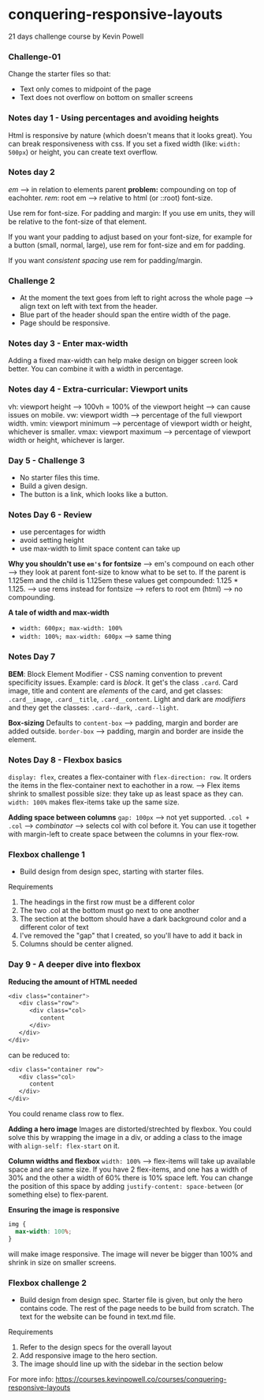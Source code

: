 # conquering-responsive-layouts

21 days challenge course by Kevin Powell

### Challenge-01

Change the starter files so that:

- Text only comes to midpoint of the page
- Text does not overflow on bottom on smaller screens

### Notes day 1 - Using percentages and avoiding heights

Html is responsive by nature (which doesn't means that it looks great). You can break responsiveness with css. If you set a fixed width (like: `width: 500px`) or height, you can create text overflow.

### Notes day 2

_em_ --> in relation to elements parent
**problem:** compounding on top of eachohter.
_rem_: root em --> relative to html (or ::root) font-size.

Use rem for font-size.
For padding and margin: If you use em units, they will be relative to the font-size of that element.

If you want your padding to adjust based on your font-size, for example for a button (small, normal, large), use rem for font-size and em for padding.

If you want _consistent spacing_ use rem for padding/margin.

### Challenge 2

- At the moment the text goes from left to right across the whole page --> align text on left with text from the header.
- Blue part of the header should span the entire width of the page.
- Page should be responsive.

### Notes day 3 - Enter max-width

Adding a fixed max-width can help make design on bigger screen look better. You can combine it with a width in percentage.

### Notes day 4 - Extra-curricular: Viewport units

vh: viewport height --> 100vh = 100% of the viewport height --> can cause issues on mobile.
vw: viewport width --> percentage of the full viewport width.
vmin: viewport minimum --> percentage of viewport width or height, whichever is smaller.
vmax: viewport maximum --> percentage of viewport width or height, whichever is larger.

### Day 5 - Challenge 3

- No starter files this time.
- Build a given design.
- The button is a link, which looks like a button.

### Notes Day 6 - Review

- use percentages for width
- avoid setting height
- use max-width to limit space content can take up

**Why you shouldn't use `em's` for fontsize**
--> em's compound on each other --> they look at parent font-size to know what to be set to. If the parent is 1.125em and the child is 1.125em these values get compounded: 1.125 \* 1.125.
--> use rems instead for fontsize --> refers to root em (html) --> no compounding.

**A tale of width and max-width**

- `width: 600px; max-width: 100%`
- `width: 100%; max-width: 600px`
  --> same thing

### Notes Day 7

**BEM**: Block Element Modifier - CSS naming convention to prevent specificity issues.
Example: card is _block_. It get's the class `.card`.
Card image, title and content are _elements_ of the card, and get classes: `.card__image`, `.card__title`, `.card__content`. Light and dark are _modifiers_ and they get the classes: `.card--dark`, `.card--light`.

**Box-sizing**
Defaults to `content-box` --> padding, margin and border are added outside.
`border-box` --> padding, margin and border are inside the element.

### Notes Day 8 - Flexbox basics

`display: flex`, creates a flex-container with `flex-direction: row`. It orders the items in the flex-container next to eachother in a row.
--> Flex items shrink to smallest possible size: they take up as least space as they can.
`width: 100%` makes flex-items take up the same size.

**Adding space between columns**
`gap: 100px` --> not yet supported.
`.col + .col` --> _combinator_ --> selects col with col before it. You can use it together with margin-left to create space between the columns in your flex-row.

### Flexbox challenge 1

- Build design from design spec, starting with starter files.

Requirements

1. The headings in the first row must be
   a different color
2. The two .col at the bottom must go next
   to one another
3. The section at the bottom should have
   a dark background color and a different
   color of text
4. I've removed the "gap" that I created,
   so you'll have to add it back in
5. Columns should be center aligned.

### Day 9 - A deeper dive into flexbox

**Reducing the amount of HTML needed**

```css
<div class="container">
   <div class="row">
      <div class="col>
         content
      </div>
   </div>
</div>
```

can be reduced to:

```css
<div class="container row">
   <div class="col>
      content
   </div>
</div>
```

You could rename class row to flex.

**Adding a hero image**
Images are distorted/strechted by flexbox.
You could solve this by wrapping the image in a div, or adding a class to the image with `align-self: flex-start` on it.

**Column widths and flexbox**
`width: 100%` --> flex-items will take up available space and are same size.
If you have 2 flex-items, and one has a width of 30% and the other a width of 60% there is 10% space left.
You can change the position of this space by adding `justify-content: space-between` (or something else) to flex-parent.

**Ensuring the image is responsive**

```css
img {
  max-width: 100%;
}
```

will make image responsive. The image will never be bigger than 100% and shrink in size on smaller screens.

### Flexbox challenge 2

- Build design from design spec. Starter file is given, but only the hero contains code. The rest of the page needs to be build from scratch. The text for the website can be found in text.md file.

Requirements

1. Refer to the design specs for the
   overall layout
2. Add responsive image to the hero section.
3. The image should line up with
   the sidebar in the section
   below

For more info: https://courses.kevinpowell.co/courses/conquering-responsive-layouts
